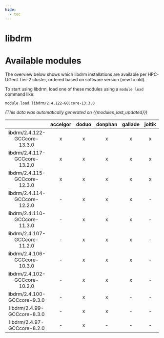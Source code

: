 ```yaml
---
hide:
  - toc
---
```


libdrm
======

# Available modules


The overview below shows which libdrm installations are available per HPC-UGent Tier-2 cluster, ordered based on software version (new to old).

To start using libdrm, load one of these modules using a `module load` command like:

```shell
module load libdrm/2.4.122-GCCcore-13.3.0
```

*(This data was automatically generated on {{modules_last_updated}})*  

| |accelgor|doduo|donphan|gallade|joltik|shinx|
| :---: | :---: | :---: | :---: | :---: | :---: | :---: |
|libdrm/2.4.122-GCCcore-13.3.0|x|x|x|x|x|x|
|libdrm/2.4.117-GCCcore-13.2.0|x|x|x|x|x|x|
|libdrm/2.4.115-GCCcore-12.3.0|x|x|x|x|x|x|
|libdrm/2.4.114-GCCcore-12.2.0|-|x|x|x|-|x|
|libdrm/2.4.110-GCCcore-11.3.0|-|x|x|x|-|x|
|libdrm/2.4.107-GCCcore-11.2.0|-|x|x|x|-|-|
|libdrm/2.4.106-GCCcore-10.3.0|-|x|x|x|-|-|
|libdrm/2.4.102-GCCcore-10.2.0|-|x|x|x|-|-|
|libdrm/2.4.100-GCCcore-9.3.0|-|x|x|-|-|-|
|libdrm/2.4.99-GCCcore-8.3.0|-|x|x|-|-|-|
|libdrm/2.4.97-GCCcore-8.2.0|-|x|-|-|-|-|
